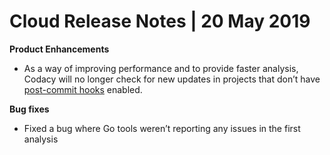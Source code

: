 # Cloud Release Notes | 20 May 2019

**Product Enhancements**

-   <span style="font-weight:400">As a way of improving performance and
    to provide faster analysis, Codacy will no longer check for new
    updates in projects that don’t have </span>[<span
    style="font-weight:400">post-commit
    hooks</span>](../../repositories/post-commit-hooks.md)<span
    style="font-weight:400"> enabled.</span>

**Bug fixes**

-   <span style="font-weight:400">Fixed a bug where Go tools weren’t
    reporting any issues in the first analysis</span>
